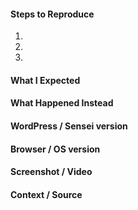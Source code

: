<!-- Thanks for contributing to Sensei! Pick a clear title ("Lesson: Show complexity in individual lessons") and proceed. -->

#### Steps to Reproduce
1.
2.
3.

#### What I Expected


#### What Happened Instead


#### WordPress / Sensei version


#### Browser / OS version


#### Screenshot / Video


#### Context / Source
<!-- Optional: share your unique context to help us understand your perspective.

If requesting a new feature, explain why you'd like to see it added.
-->



<!--
PLEASE NOTE
- These comments won't show up when you submit the issue.
- Everything is optional, but try to add as many details as possible.

Contributing docs:
https://github.com/Automattic/sensei/blob/master/CONTRIBUTING.md

Helpful tips for screenshots:
https://en.support.wordpress.com/make-a-screenshot/
-->
